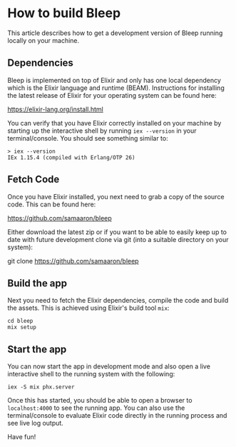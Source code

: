 # How to build Bleep

This article describes how to get a development version of Bleep running locally on your machine.

## Dependencies

Bleep is implemented on top of Elixir and only has one local dependency which is the Elixir language and runtime (BEAM). Instructions for installing the latest release of Elixir for your operating system can be found here:

https://elixir-lang.org/install.html

You can verify that you have Elixir correctly installed on your machine by starting up the interactive shell by running `iex --version` in your terminal/console. You should see something similar to:

```
> iex --version
IEx 1.15.4 (compiled with Erlang/OTP 26)
```

## Fetch Code

Once you have Elixir installed, you next need to grab a copy of the source code. This can be found here:

https://github.com/samaaron/bleep

Either download the latest zip or if you want to be able to easily keep up to date with future development clone via git (into a suitable directory on your system):

git clone https://github.com/samaaron/bleep

## Build the app

Next you need to fetch the Elixir dependencies, compile the code and build the assets. This is achieved using Elixir's build tool `mix`:

```
cd bleep
mix setup
```

## Start the app

You can now start the app in development mode and also open a live interactive shell to the running system with the following:

```
iex -S mix phx.server
```

Once this has started, you should be able to open a browser to `localhost:4000` to see the running app. You can also use the terminal/console to evaluate Elixir code directly in the running process and see live log output.

Have fun!